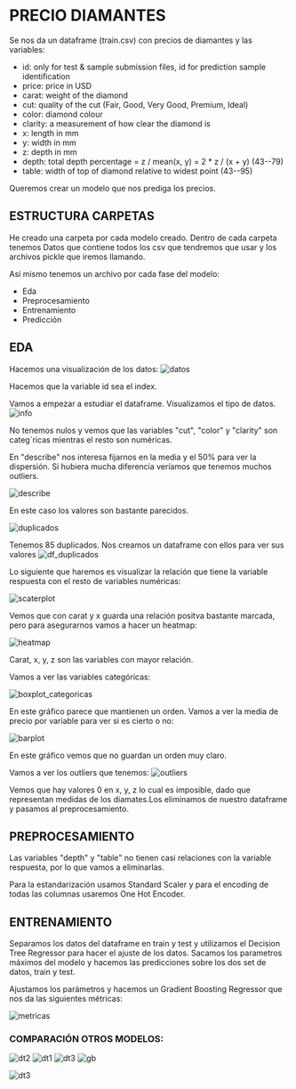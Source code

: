 # PRECIO DIAMANTES

Se nos da un dataframe (train.csv) con precios de diamantes y las variables:

- id: only for test & sample submission files, id for prediction sample identification
- price: price in USD
- carat: weight of the diamond
- cut: quality of the cut (Fair, Good, Very Good, Premium, Ideal)
- color: diamond colour
- clarity: a measurement of how clear the diamond is
- x: length in mm
- y: width in mm
- z: depth in mm
- depth: total depth percentage = z / mean(x, y) = 2 * z / (x + y) (43--79)
- table: width of top of diamond relative to widest point (43--95)

Queremos crear un modelo que nos prediga los precios.

## ESTRUCTURA CARPETAS

He creado una carpeta por cada modelo creado. Dentro de cada carpeta tenemos Datos que contiene todos los csv que tendremos que usar y los archivos pickle que iremos llamando.

Así mismo tenemos un archivo por cada fase del modelo: 
- Eda
- Preprocesamiento
- Entrenamiento
- Predicción

## EDA

Hacemos una visualización de los datos:
![datos](imagenes/datos_head.jpg)

Hacemos que la variable id sea el index.

Vamos a empezar a estudiar el dataframe. Visualizamos el tipo de datos.
![info](imagenes/info.jpg)

No tenemos nulos y vemos que las variables "cut", "color" y "clarity" son categ´ricas mientras el resto son numéricas.

En "describe" nos interesa fijarnos en la media y el 50% para ver la dispersión. Si hubiera mucha diferencia veríamos que tenemos muchos outliers. 

![describe](imagenes/describe.jpg)

En este caso los valores son bastante parecidos.

![duplicados](imagenes/duplicados.jpg)

Tenemos 85 duplicados. Nos creamos un dataframe con ellos para ver sus valores
![df_duplicados](imagenes/df_duplicados.jpg)


Lo siguiente que haremos es visualizar la relación que tiene la variable respuesta con el resto de variables numéricas:

![scaterplot](imagenes/scaterplot.jpg)

Vemos que con carat y x guarda una relación positva bastante marcada, pero para asegurarnos vamos a hacer un heatmap:

![heatmap](imagenes/heatmap.jpg)

Carat, x, y, z son las variables con mayor relación.

Vamos a ver las variables categóricas:

![boxplot_categoricas](imagenes/boxplot_categoricas.jpg)

En este gráfico parece que mantienen un orden. Vamos a ver la media de precio por variable para ver si es cierto o no:

![barplot](imagenes/barplot.jpg)

En este gráfico vemos que no guardan un orden muy claro.

Vamos a ver los outliers que tenemos:
![outliers](imagenes/outliers.jpg)

Vemos que hay valores 0 en x, y, z lo cual es imposible, dado que representan medidas de los diamates.Los eliminamos de nuestro dataframe y pasamos al preprocesamiento.

## PREPROCESAMIENTO

Las variables "depth" y "table" no tienen casi relaciones con la variable respuesta, por lo que vamos a eliminarlas.

Para la estandarización usamos Standard Scaler y para el encoding de todas las columnas usaremos One Hot Encoder.

## ENTRENAMIENTO

Separamos los datos del dataframe en train y test y utilizamos el Decision Tree Regressor para hacer el ajuste de los datos. Sacamos los parametros máximos del modelo y hacemos las predicciones sobre los dos set de datos, train y test. 

Ajustamos los parámetros y hacemos un Gradient Boosting Regressor que nos da las siguientes métricas:



![metricas](imagenes/metricas.jpg)

### COMPARACIÓN OTROS MODELOS:



![dt2](imagenes/dt2.jpg)
![dt1](imagenes/dt1.jpg)
![dt3](imagenes/dt3.jpg)
![gb](imagenes/gb.jpg)

![dt3](imagenes/dt3.jpg)



